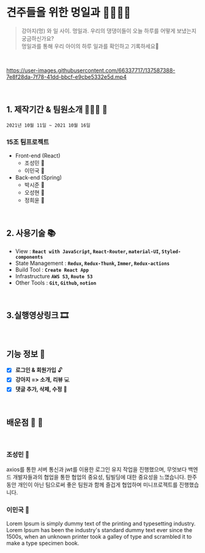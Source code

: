 # 견주들을 위한 **멍일과** 🦮🐕‍🦺🐩

> 강아지(멍) 와 일 사이. 멍일과.
> 우리의 댕댕이들이 오늘 하루를 어떻게 보냈는지 궁금하신가요?<br>
>  멍일과를 통해 우리 아이의 하루 일과를 확인하고 기록하세요🐶

<br />

https://user-images.githubusercontent.com/66337717/137587388-7e8f28da-7f78-41dd-bbcf-e9cbe5332e5d.mp4

<br />

  ## 1. 제작기간 & 팀원소개 🏃‍🏃‍♀️ 💨
   `2021년 10월 11일 ~ 2021 10월 16일`
  ### 15조 팀프로젝트
  - Front-end (React)
     - 조성민 👨
     - 이민국 🧔
  - Back-end  (Spring)
     - 박시준 🧑
     - 오성현 👦
     - 정희윤 👧

<br />
     
  ## 2. 사용기술 📚

- View : **`React with JavaScript`, `React-Router`, `material-UI`, `Styled-components`**
- State Management : **`Redux`, `Redux-Thunk`, `Immer`, `Redux-actions`**
- Build Tool : **`Create React App`**
- Infrastructure **`AWS S3`, `Route 53`**
- Other Tools : **`Git`, `Github`, `notion`**

<br />


## 3.실행영상링크 🎞
     
     
     
<br />

## 기능 정보 📃

- [x] **로그인 & 회원가입** 🔓
- [x] **강아지 => 소개, 리뷰** 💻
- [x] **댓글 추가, 삭제, 수정** 📝

<br />

## 배운점 👨 🧔

<br/>

### 조성민 👨
axios를 통한 서버 통신과 jwt를 이용한 로그인 유지 작업을 진행했으며,
무엇보다 백엔드 개발자들과의 협업을 통한 협업의 중요성, 팀빌딩에 대한 중요성을 느꼈습니다.
한주 동안 개인이 아닌 팀으로써 좋은 팀원과 함께 즐겁게 협업하며 미니프로젝트를 진행했습니다.

### 이민국 🧔
Lorem Ipsum is simply dummy text of the printing and typesetting industry. Lorem Ipsum has been the industry's standard dummy text ever since the 1500s, when an unknown printer took a galley of type and scrambled it to make a type specimen book.


